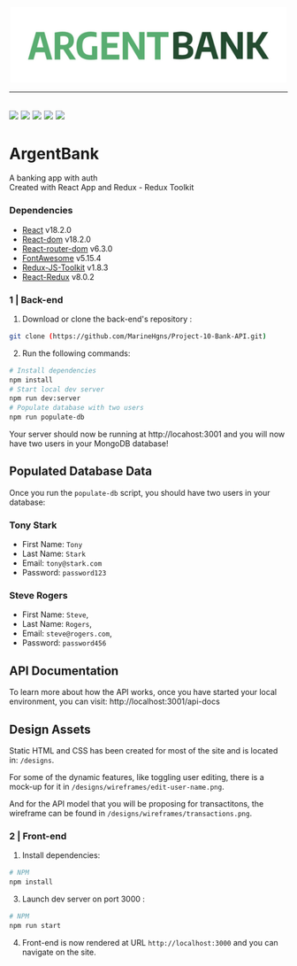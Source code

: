 <p align="center">
  <img src="/src/assets/img/argentBankLogo.png" width="500px"alt="logo"/>
</p>

---
[![](https://img.shields.io/badge/JavaScript-323330?style=for-the-badge&logo=javascript&logoColor=F7DF1E)](/)
[![](https://img.shields.io/badge/React-20232A?style=for-the-badge&logo=react&logoColor=61DAFB)](https://fr.reactjs.org/)
[![](https://img.shields.io/badge/React_Router-CA4245?style=for-the-badge&logo=react-router&logoColor=white)](https://reactrouter.com/)
[![](https://img.shields.io/badge/GIT-E44C30?style=for-the-badge&logo=git&logoColor=white)](https://git-scm.com)
[![](https://img.shields.io/badge/Visual_Studio_Code-0078D4?style=for-the-badge&logo=visual%20studio%20code&logoColor=white)](https://code.visualstudio.com/)
---

# ArgentBank
A banking app with auth<br/>
Created with React App and Redux - Redux Toolkit

### Dependencies

- [React](https://fr.reactjs.org/) v18.2.0
- [React-dom](https://www.npmjs.com/package/react-dom) v18.2.0
- [React-router-dom](https://v5.reactrouter.com/web/guides/quick-start) v6.3.0
- [FontAwesome](https://fontawesome.com/) v5.15.4
- [Redux-JS-Toolkit](https://redux-toolkit.js.org/) v1.8.3
- [React-Redux](https://redux.js.org/) v8.0.2

### 1 | Back-end

1. Download or clone the back-end's repository :

```sh
git clone (https://github.com/MarineHgns/Project-10-Bank-API.git)
```
2. Run the following commands:

```bash
# Install dependencies
npm install
# Start local dev server
npm run dev:server
# Populate database with two users
npm run populate-db
```

Your server should now be running at http://locahost:3001 and you will now have two users in your MongoDB database!

## Populated Database Data

Once you run the `populate-db` script, you should have two users in your database:

### Tony Stark

- First Name: `Tony`
- Last Name: `Stark`
- Email: `tony@stark.com`
- Password: `password123`

### Steve Rogers

- First Name: `Steve`,
- Last Name: `Rogers`,
- Email: `steve@rogers.com`,
- Password: `password456`

## API Documentation

To learn more about how the API works, once you have started your local environment, you can visit: http://localhost:3001/api-docs

## Design Assets

Static HTML and CSS has been created for most of the site and is located in: `/designs`.

For some of the dynamic features, like toggling user editing, there is a mock-up for it in `/designs/wireframes/edit-user-name.png`.

And for the API model that you will be proposing for transactitons, the wireframe can be found in `/designs/wireframes/transactions.png`.

### 2 | Front-end

1. Install dependencies:

```sh
# NPM
npm install
```

3. Launch dev server on port 3000 :

```sh
# NPM
npm run start
```

4. Front-end is now rendered at URL `http://localhost:3000` and you can navigate on the site.
